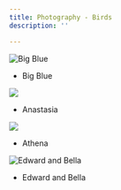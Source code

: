 ```yaml
---
title: Photography - Birds
description: ''

---
```

![](/assets/img/bird-blue-heron.JPG "Big Blue")

* Big Blue

![](/assets/img/printmoneyshotbird.JPG)

* Anastasia

![](/assets/img/printwhitebird.JPG)

* Athena

  
![](/assets/img/printcranelove.JPG "Edward and Bella")

* Edward and Bella